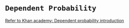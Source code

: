 # `Dependent Probability`
[Refer to Khan academy: Dependent probability introduction](https://www.khanacademy.org/math/ap-statistics/probability-ap/modal/v/introduction-to-dependent-probability)

